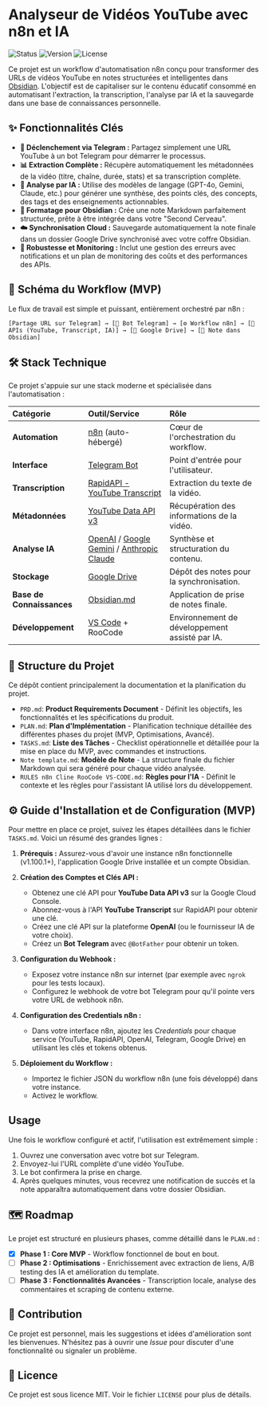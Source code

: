 # Analyseur de Vidéos YouTube avec n8n et IA

![Status](https://img.shields.io/badge/status-en%20d%C3%A9veloppement-yellow)
![Version](https://img.shields.io/badge/version-1.0.0-blue)
![License](https://img.shields.io/badge/license-MIT-green)

Ce projet est un workflow d'automatisation n8n conçu pour transformer des URLs de vidéos YouTube en notes structurées et intelligentes dans [Obsidian](https://obsidian.md/). L'objectif est de capitaliser sur le contenu éducatif consommé en automatisant l'extraction, la transcription, l'analyse par IA et la sauvegarde dans une base de connaissances personnelle.

## ✨ Fonctionnalités Clés

-   **🤖 Déclenchement via Telegram :** Partagez simplement une URL YouTube à un bot Telegram pour démarrer le processus.
-   **📊 Extraction Complète :** Récupère automatiquement les métadonnées de la vidéo (titre, chaîne, durée, stats) et sa transcription complète.
-   **🧠 Analyse par IA :** Utilise des modèles de langage (GPT-4o, Gemini, Claude, etc.) pour générer une synthèse, des points clés, des concepts, des tags et des enseignements actionnables.
-   **📄 Formatage pour Obsidian :** Crée une note Markdown parfaitement structurée, prête à être intégrée dans votre "Second Cerveau".
-   **☁️ Synchronisation Cloud :** Sauvegarde automatiquement la note finale dans un dossier Google Drive synchronisé avec votre coffre Obsidian.
-   **🔧 Robustesse et Monitoring :** Inclut une gestion des erreurs avec notifications et un plan de monitoring des coûts et des performances des APIs.

## 🚀 Schéma du Workflow (MVP)

Le flux de travail est simple et puissant, entièrement orchestré par n8n :

`[Partage URL sur Telegram] → [🤖 Bot Telegram] → [⚙️ Workflow n8n] → [📡 APIs (YouTube, Transcript, IA)] → [💾 Google Drive] → [📄 Note dans Obsidian]`

## 🛠️ Stack Technique

Ce projet s'appuie sur une stack moderne et spécialisée dans l'automatisation :

| Catégorie | Outil/Service | Rôle |
| :--- | :--- | :--- |
| **Automation** | [n8n](https://n8n.io/) (auto-hébergé) | Cœur de l'orchestration du workflow. |
| **Interface** | [Telegram Bot](https://core.telegram.org/bots) | Point d'entrée pour l'utilisateur. |
| **Transcription** | [RapidAPI - YouTube Transcript](https://rapidapi.com/thisisgazzar/api/youtube-transcript1) | Extraction du texte de la vidéo. |
| **Métadonnées** | [YouTube Data API v3](https://developers.google.com/youtube/v3/docs) | Récupération des informations de la vidéo. |
| **Analyse IA** | [OpenAI](https://openai.com/) / [Google Gemini](https://ai.google.dev/) / [Anthropic Claude](https://www.anthropic.com/) | Synthèse et structuration du contenu. |
| **Stockage** | [Google Drive](https://www.google.com/drive/) | Dépôt des notes pour la synchronisation. |
| **Base de Connaissances** | [Obsidian.md](https://obsidian.md/) | Application de prise de notes finale. |
| **Développement** | [VS Code](https://code.visualstudio.com/) + RooCode | Environnement de développement assisté par IA. |

## 📁 Structure du Projet

Ce dépôt contient principalement la documentation et la planification du projet.

-   `PRD.md`: **Product Requirements Document** - Définit les objectifs, les fonctionnalités et les spécifications du produit.
-   `PLAN.md`: **Plan d'Implémentation** - Planification technique détaillée des différentes phases du projet (MVP, Optimisations, Avancé).
-   `TASKS.md`: **Liste des Tâches** - Checklist opérationnelle et détaillée pour la mise en place du MVP, avec commandes et instructions.
-   `Note template.md`: **Modèle de Note** - La structure finale du fichier Markdown qui sera généré pour chaque vidéo analysée.
-   `RULES n8n Cline RooCode VS-CODE.md`: **Règles pour l'IA** - Définit le contexte et les règles pour l'assistant IA utilisé lors du développement.

## ⚙️ Guide d'Installation et de Configuration (MVP)

Pour mettre en place ce projet, suivez les étapes détaillées dans le fichier `TASKS.md`. Voici un résumé des grandes lignes :

1.  **Prérequis :** Assurez-vous d'avoir une instance n8n fonctionnelle (v1.100.1+), l'application Google Drive installée et un compte Obsidian.

2.  **Création des Comptes et Clés API :**
    -   Obtenez une clé API pour **YouTube Data API v3** sur la Google Cloud Console.
    -   Abonnez-vous à l'API **YouTube Transcript** sur RapidAPI pour obtenir une clé.
    -   Créez une clé API sur la plateforme **OpenAI** (ou le fournisseur IA de votre choix).
    -   Créez un **Bot Telegram** avec `@BotFather` pour obtenir un token.

3.  **Configuration du Webhook :**
    -   Exposez votre instance n8n sur internet (par exemple avec `ngrok` pour les tests locaux).
    -   Configurez le webhook de votre bot Telegram pour qu'il pointe vers votre URL de webhook n8n.

4.  **Configuration des Credentials n8n :**
    -   Dans votre interface n8n, ajoutez les *Credentials* pour chaque service (YouTube, RapidAPI, OpenAI, Telegram, Google Drive) en utilisant les clés et tokens obtenus.

5.  **Déploiement du Workflow :**
    -   Importez le fichier JSON du workflow n8n (une fois développé) dans votre instance.
    -   Activez le workflow.

## Usage

Une fois le workflow configuré et actif, l'utilisation est extrêmement simple :

1.  Ouvrez une conversation avec votre bot sur Telegram.
2.  Envoyez-lui l'URL complète d'une vidéo YouTube.
3.  Le bot confirmera la prise en charge.
4.  Après quelques minutes, vous recevrez une notification de succès et la note apparaîtra automatiquement dans votre dossier Obsidian.

## 🗺️ Roadmap

Le projet est structuré en plusieurs phases, comme détaillé dans le `PLAN.md` :

-   [x] **Phase 1 : Core MVP** - Workflow fonctionnel de bout en bout.
-   [ ] **Phase 2 : Optimisations** - Enrichissement avec extraction de liens, A/B testing des IA et amélioration du template.
-   [ ] **Phase 3 : Fonctionnalités Avancées** - Transcription locale, analyse des commentaires et scraping de contenu externe.

## 🤝 Contribution

Ce projet est personnel, mais les suggestions et idées d'amélioration sont les bienvenues. N'hésitez pas à ouvrir une *Issue* pour discuter d'une fonctionnalité ou signaler un problème.

## 📄 Licence

Ce projet est sous licence MIT. Voir le fichier `LICENSE` pour plus de détails.